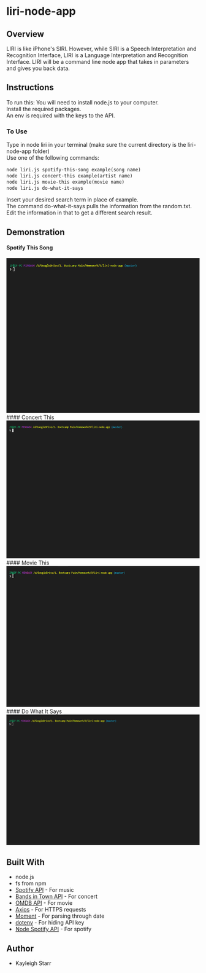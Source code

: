 # liri-node-app

## Overview
LIRI is like iPhone's SIRI. However, while SIRI is a Speech Interpretation and Recognition Interface, LIRI is a Language Interpretation and Recognition Interface. LIRI will be a command line node app that takes in parameters and gives you back data.

## Instructions
To run this:
You will need to install node.js to your computer.
<br>
Install the required packages.
<br>
An env is required with the  keys to the API.
### To Use
Type in node liri in your terminal (make sure the current directory is the liri-node-app folder)
<br>
Use one of the following commands:

```terminal
node liri.js spotify-this-song example(song name)
node liri.js concert-this example(artist name)
node liri.js movie-this example(movie name)
node liri.js do-what-it-says
```
Insert your desired search term in place of example.
<br>
The command do-what-it-says pulls the information from the random.txt. Edit the information in that to get a different search result.

## Demonstration
#### Spotify This Song
<img src="spotify-this-song.gif" width="600">
#### Concert This
<img src="concert-this.gif" width="600">
#### Movie This
<img src="movie-this.gif" width="600">
#### Do What It Says
<img src="do-this.gif" width="600">


## Built With
* node.js
* fs from npm
* [Spotify API](https://developer.spotify.com/dashboard/login) - For music
* [Bands in Town API](https://www.artists.bandsintown.com/bandsintown-api) - For concert
* [OMDB API](http://www.omdbapi.com/) - For movie
* [Axios](https://www.npmjs.com/package/axios) - For HTTPS requests
* [Moment](https://www.npmjs.com/package/moment) - For parsing through date
* [dotenv](https://www.npmjs.com/package/dotenv) - For hiding API key
* [Node Spotify API](https://www.npmjs.com/package/node-spotify-api) - For spotify

## Author
* Kayleigh Starr